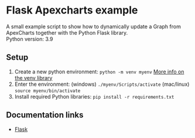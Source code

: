 # Flask Apexcharts example
A small example script to show how to dynamically update a Graph from ApexCharts together with the Python Flask library.\
Python version: 3.9

## Setup
1. Create a new python environment: `python -m venv myenv` [More info on the venv library](https://docs.python.org/3/library/venv.html)
2. Enter the environment: (windows) `./myenv/Scripts/activate` (mac/linux) `source myenv/bin/activate`
3. Install required Python libraries: `pip install -r requirements.txt`



## Documentation links
- [Flask](https://flask.palletsprojects.com/en/1.1.x/)
